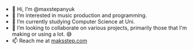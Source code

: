 - 👋 Hi, I’m @maxstepanyuk
- 👀 I’m interested in music production and programming.
- 🌱 I’m currently studying Computer Science at Uni. 
- 💞️ I’m looking to collaborate on various projects, primarily those that I'm making or using a lot. 😅
- 📫 Reach me at [maksstep.com](https://maksstep.com/)

<!---
maxstepanyuk/maxstepanyuk is a ✨ special ✨ repository because its `README.md` (this file) appears on your GitHub profile.
You can click the Preview link to take a look at your changes.
--->
